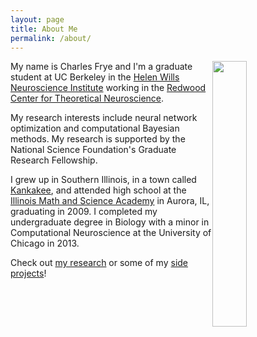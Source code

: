 ```yaml
---
layout: page
title: About Me
permalink: /about/
---
```


<img style="float: right; margin: 0px 15px 15px 0px;" src="{{site.imgurl}}/me.jpg" width="33%" />

My name is Charles Frye and I'm a graduate student at UC Berkeley in the
[Helen Wills Neuroscience Institute](http://neuroscience.berkeley.edu/)
working in the
[Redwood Center for Theoretical Neuroscience](http://redwood.berkeley.edu/).

My research interests include
neural network optimization
and computational Bayesian methods.
My research is supported by the National Science Foundation's
Graduate Research Fellowship.

I grew up in Southern Illinois, in a town called
[Kankakee](http://www.thisamericanlife.org/radio-archives/episode/554/not-it),
and attended high school at the
[Illinois Math and Science Academy](https://www.imsa.edu)
in Aurora, IL, graduating in 2009.
I completed my undergraduate degree in Biology with a minor in
Computational Neuroscience at the University of Chicago in 2013.

Check out [my research](../research)
or some of my [side projects](../projects)!
